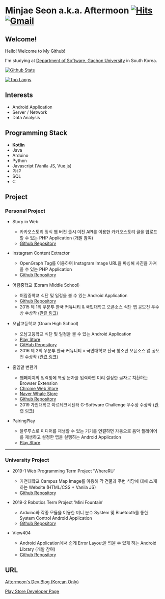 # Minjae Seon a.k.a. Aftermoon  [![Hits](https://hits.seeyoufarm.com/api/count/incr/badge.svg?url=https%3A%2F%2Fgithub.com%2FAftermoon-dev&count_bg=%2379C83D&title_bg=%23555555&icon=&icon_color=%23E7E7E7&title=hits&edge_flat=false)](https://hits.seeyoufarm.com) [![Gmail](https://img.shields.io/badge/Gmail-d14836?style=flat-square&logo=Gmail&logoColor=white&link=mailto:ddol0225@gmail.com)](mailto:ddol0225@gmail.com)

## Welcome!
Hello! Welcome to My Github!

I'm studying at [Department of Software, Gachon University](https://sw.gachon.ac.kr/) in South Korea.

[![Github Stats](https://github-readme-stats.vercel.app/api?username=Aftermoon-dev&count_private=true)](https://github.com/anuraghazra/github-readme-stats)

[![Top Langs](https://github-readme-stats.vercel.app/api/top-langs/?username=Aftermoon-dev&layout=compact&hide=HTML)](https://github.com/anuraghazra/github-readme-stats)

## Interests
 - Android Application
 - Server / Network
 - Data Analysis
 
## Programming Stack
 - **Kotlin**
 - Java
 - Arduino
 - Python
 - Javascript (Vanila JS, Vue.js)
 - PHP
 - SQL
 - C

## Project
### Personal Project
 - Story in Web
    * 카카오스토리 정식 웹 버전 출시 이전 API를 이용한 카카오스토리 글을 업로드할 수 있는 PHP Application (개발 참여)
    * [Github Repository](https://github.com/Aftermoon-dev/Story-in-Web)
    
 - Instagram Content Extractor
    * OpenGraph Tag를 이용하여 Instagram Image URL을 파싱해 사진을 가져올 수 있는 PHP Application
    * [Github Repository](https://github.com/Aftermoon-dev/instagram-extractor)
    
 - 어람중학교 (Eoram Middle School)
    * 어람중학교 식단 및 일정을 볼 수 있는 Android Application
    * [Github Repository](https://github.com/Aftermoon-dev/EoramMidSch)
    * 2015 제 1회 우분투 한국 커뮤니티 & 국민대학교 오픈소스 식단 앱 공모전 우수상 수상작 [(관련 링크)](https://forum.ubuntu-kr.org/viewtopic.php?t=28337)
    
 - 오남고등학교 (Onam High School)
    * 오남고등학교 식단 및 일정을 볼 수 있는 Android Application
    * [Play Store](https://play.google.com/store/apps/details?id=darkhost.onamhighsch)
    * [GitHub Repository](https://github.com/Aftermoon-dev/OnamHighSch)
    * 2016 제 2회 우분투 한국 커뮤니티 x 국민대학교 전국 청소년 오픈소스 앱 공모전 수상작 [(관련 링크)](https://forum.ubuntu-kr.org/viewtopic.php?f=2&t=29252)
     
 - 줄임말 변환기
    * 웹페이지의 입력창에 특정 문자를 입력하면 미리 설정한 글자로 치환하는 Browser Extension
    * [Chrome Web Store](https://chrome.google.com/webstore/detail/%EC%A4%84%EC%9E%84%EB%A7%90-%EB%B3%80%ED%99%98%EA%B8%B0/cphnlniilicaiddjekdhpnhhcgjanjmi)
    * [Naver Whale Store](https://store.whale.naver.com/detail/bhkpphkbomelmkadobdpdnngcoikjmkj)
    * [Github Repository](https://github.com/Aftermoon-dev/AbbrtoOriginal)
    * 2019 가천대학교 아르테크네센터 G-Software Challenge 우수상 수상작 [(관련 링크)](https://artechne.gachon.ac.kr/ko/all/contest/view/1667)
    
 - PairingPlay
    * 블루투스로 미디어를 재생할 수 있는 기기를 연결하면 자동으로 음악 플레이어를 재생하고 설정한 앱을 실행하는 Android Application
    * [Play Store](https://play.google.com/store/apps/details?id=dev.aftermoon.pairingplay)
    
----------------------

### University Project
  - 2019-1 Web Programming Term Project 'WhereRU'
    * 가천대학교 Campus Map Image를 이용해 각 건물과 주변 식당에 대해 소개하는 Website (HTML/CSS + Vanila JS)
    * [Github Repository](https://github.com/Aftermoon-dev/WhereRU)
   
  - 2019-2 Robotics Term Project 'Mini Fountain'
    * Arduino와 각종 모듈을 이용한 미니 분수 System 및 Bluetooth를 통한 System Control Android Application
    * [Github Repository](https://github.com/Aftermoon-dev/Mini-Fountain)

  - View404
    * Android Application에서 쉽게 Error Layout을 띄울 수 있게 하는 Android Library (개발 참여)
    * [Github Repository](https://github.com/BlueCat-Community/View404)
    
## URL
[Aftermoon's Dev Blog (Korean Only)](https://blog.aftermoon.dev/)

[Play Store Developer Page](https://play.google.com/store/apps/developer?id=Aftermoon)
